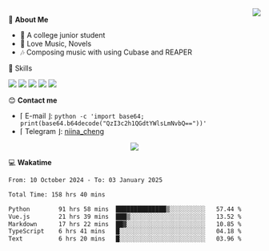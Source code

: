 <a href="#">
    <img align="right" src="https://github-readme-stats-tau-lilac-25.vercel.app/api?username=irorange27&count_private=true&show_icons=true&theme=transparent" />
</a>

💭 **About Me**

- 🏫 A college junior student
- 🍕 Love Music, Novels
- 🎶 Composing music with using Cubase and REAPER


🚀 Skills

![](https://img.shields.io/badge/-python-3e74a2?style=for-the-badge&logo=Python&logoColor=fff
)
![](https://img.shields.io/badge/-javascript-f0db4f?style=for-the-badge&logo=JavaScript&logoColor=fff
)
![](https://img.shields.io/badge/-vue3-41b883?style=for-the-badge&logo=Vue.js&logoColor=fff
)
![](https://img.shields.io/badge/-docker-2496ed?style=for-the-badge&logo=Docker&logoColor=fff
)
![](https://img.shields.io/badge/-linux-000000?style=for-the-badge&logo=Linux&logoColor=fff&color=000
)

😊 **Contact me**

- ⌈ E-mail ⌋: `python -c 'import base64; print(base64.b64decode("QzI3c2h1QGdtYWlsLmNvbQ=="))'`
- ⌈ Telegram ⌋: [niina_cheng](https://t.me/niina_cheng)

</p>
    <p align="center">
    <img src="https://profile-counter.glitch.me/{irorange27}/count.svg" />
</p>

💻 **Wakatime**

<!--START_SECTION:waka-->

```txt
From: 10 October 2024 - To: 03 January 2025

Total Time: 158 hrs 40 mins

Python        91 hrs 58 mins  ██████████████▒░░░░░░░░░░   57.44 %
Vue.js        21 hrs 39 mins  ███▒░░░░░░░░░░░░░░░░░░░░░   13.52 %
Markdown      17 hrs 22 mins  ██▓░░░░░░░░░░░░░░░░░░░░░░   10.85 %
TypeScript    6 hrs 41 mins   █░░░░░░░░░░░░░░░░░░░░░░░░   04.18 %
Text          6 hrs 20 mins   █░░░░░░░░░░░░░░░░░░░░░░░░   03.96 %
```

<!--END_SECTION:waka-->
